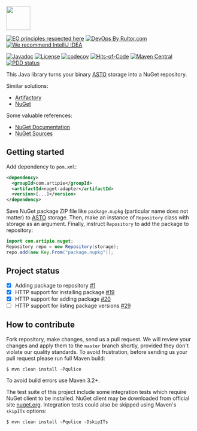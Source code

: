 <img src="https://www.artipie.com/logo.svg" width="64px" height="64px"/>

[![EO principles respected here](https://www.elegantobjects.org/badge.svg)](https://www.elegantobjects.org)
[![DevOps By Rultor.com](http://www.rultor.com/b/artipie/nuget-adapter)](http://www.rultor.com/p/artipie/nuget-adapter)
[![We recommend IntelliJ IDEA](https://www.elegantobjects.org/intellij-idea.svg)](https://www.jetbrains.com/idea/)

[![Javadoc](http://www.javadoc.io/badge/com.artipie/nuget-adapter.svg)](http://www.javadoc.io/doc/com.artipie/nuget-adapter)
[![License](https://img.shields.io/badge/license-MIT-green.svg)](https://github.com/com.artipie/nuget-adapter/blob/master/LICENSE.txt)
[![codecov](https://codecov.io/gh/artipie/nuget-adapter/branch/master/graph/badge.svg)](https://codecov.io/gh/artipie/nuget-adapter)
[![Hits-of-Code](https://hitsofcode.com/github/artipie/nuget-adapter)](https://hitsofcode.com/view/github/artipie/nuget-adapter)
[![Maven Central](https://img.shields.io/maven-central/v/com.artipie/nuget-adapter.svg)](https://maven-badges.herokuapp.com/maven-central/com.artipie/nuget-adapter)
[![PDD status](http://www.0pdd.com/svg?name=artipie/nuget-adapter)](http://www.0pdd.com/p?name=artipie/nuget-adapter)

This Java library turns your binary [ASTO](https://github.com/artipie/asto) 
storage into a NuGet repository.

Similar solutions:

  * [Artifactory](https://www.jfrog.com/confluence/display/RTF/NuGet+Repositories)
  * [NuGet](https://www.nuget.org/)

Some valuable references:

  * [NuGet Documentation](https://docs.microsoft.com/en-us/nuget/)
  * [NuGet Sources](https://github.com/NuGet)

## Getting started

Add dependency to `pom.xml`:

```xml
<dependency>
  <groupId>com.artipie</groupId>
  <artifactId>nuget-adapter</artifactId>
  <version>[...]</version>
</dependency>
```

Save NuGet package ZIP file like `package.nupkg` (particular name does not matter)
to [ASTO](https://github.com/artipie/asto) storage. 
Then, make an instance of `Repository` class with storage as an argument.
Finally, instruct `Repository` to add the package to repository:

```java
import com.artipie.nuget;
Repository repo = new Repository(storage);
repo.add(new Key.From("package.nupkg"));
```

## Project status

- [x] Adding package to repository [#1](https://github.com/artipie/nuget-adapter/issues/1)
- [x] HTTP support for installing package [#19](https://github.com/artipie/nuget-adapter/issues/19)
- [x] HTTP support for adding package [#20](https://github.com/artipie/nuget-adapter/issues/20)
- [ ] HTTP support for listing package versions [#29](https://github.com/artipie/nuget-adapter/issues/29)

## How to contribute

Fork repository, make changes, send us a pull request. We will review
your changes and apply them to the `master` branch shortly, provided
they don't violate our quality standards. To avoid frustration, before
sending us your pull request please run full Maven build:

```
$ mvn clean install -Pqulice
```

To avoid build errors use Maven 3.2+.

The test suite of this project include some integration tests which require NuGet client to be installed.
NuGet client may be downloaded from official site [nuget.org](https://www.nuget.org/downloads).
Integration tests could also be skipped using Maven's `skipITs` options:

```
$ mvn clean install -Pqulice -DskipITs
```
